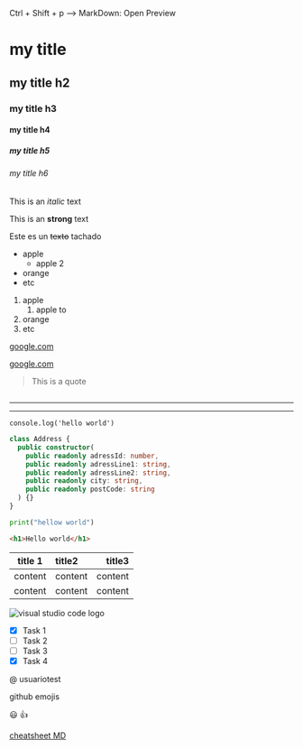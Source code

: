 Ctrl + Shift + p
--> MarkDown: Open Preview

<!-- Headings -->

# my title

## my title h2

### my title h3

#### my title h4

##### my title h5

###### my title h6

<!-- italic -->

This is an _italic_ text

<!-- strong -->

This is an **strong** text

<!-- strikethrough -->

Este es un ~~texto~~ tachado

<!-- UL -->

- apple
  - apple 2
- orange
- etc

1. apple
   1. apple to
2. orange
3. etc

<!-- links -->

[google.com](https://www.google.com)

[google.com](https://www.google.com "Custom Title")

<!-- quote -->

> This is a quote

## <!-- hr -->

---

---

`console.log('hello world')`

```typescript
class Address {
  public constructor(
    public readonly adressId: number,
    public readonly adressLine1: string,
    public readonly adressLine2: string,
    public readonly city: string,
    public readonly postCode: string
  ) {}
}
```

```python
print("hellow world")
```

```html
<h1>Hello world</h1>
```

| title 1 | title2  |  title3 |
| ------- | :------ | ------: |
| content | content | content |
| content | content | content |

![visual studio code logo](https://icons.iconarchive.com/icons/papirus-team/papirus-apps/256/visual-studio-code-icon.png "vscode logo")

<!-- GITHUB MARKDOWN -->

- [x] Task 1
- [ ] Task 2
- [ ] Task 3
- [x] Task 4

@ usuariotest

github emojis

:smiley: :+1:

[cheatsheet MD](https://github.com/adam-p/markdown-here/wiki/Markdown-Cheatsheet)
